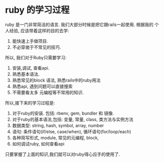 # ruby 的学习过程

ruby 是一门非常简洁的语言. 我们大部分时候是把它跟rails一起使用. 根据我的
个人经验, 应该带着这样的目的去学:

1. 能快速上手做项目.
2. 不必穿凿于不常见的技巧.

所以, 我们对于Ruby只需要学习:

1. 安装,调试, 查看api.
2. 熟悉基本语法.
3. 熟悉常见的block 语法, 熟悉rails中的ruby用法
4. 熟悉api, 遇到问题可以直接搜索
5. 不需要看太多 元编程等不常用的知识.

所以,接下来的学习过程是:

1. 对于ruby的安装. 包括: rbenv, gem, bundler 和 镜像.
2. 对于ruby的基本语法,包括: 变量, 常量, class, 类方法与实例方法
3. 数据类型: string, hash, symbol, array, number
4. 语句: 条件语句(if/else, case/when), 循环语句(for/loop/each)
5. 各种简写形式, module, 常见的元编程, block,
6. 如何调试ruby, 如何查看api

只要掌握了上面的知识,我们就可以对ruby得心应手的使用了.
